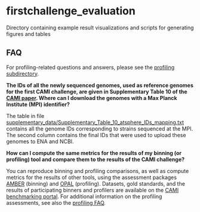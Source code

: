 # firstchallenge_evaluation
Directory containing example result visualizations and scripts for generating figures and tables

## FAQ

For profiling-related questions and answers, please see the [profiling subdirectory](https://github.com/CAMI-challenge/firstchallenge_evaluation/tree/master/profiling).

**The IDs of all the newly sequenced genomes, used as reference genomes for the first CAMI challenge, are given in Supplementary Table 10 of the [CAMI paper](https://www.nature.com/articles/nmeth.4458). Where can I download the genomes with a Max Planck Institute (MPI) identifier?**

The table in file [supplementary_data/Supplementary_Table_10_atsphere_IDs_mapping.txt](https://github.com/CAMI-challenge/firstchallenge_evaluation/blob/master/supplementary_data/Supplementary_Table_10_atsphere_IDs_mapping.txt) contains all the genome IDs corresponding to strains sequenced at the MPI. The second column contains the final IDs that were used to upload these genomes to ENA and NCBI.

**How can I compute the same metrics for the results of my binning (or profiling) tool and compare them to the results of the CAMI challenge?** 

You can reproduce binning and profiling comparisons, as well as compute metrics for the results of other tools, using the assessment packages [AMBER](https://github.com/CAMI-challenge/AMBER) (binning) and [OPAL](https://github.com/CAMI-challenge/OPAL) (profiling). Datasets, gold standards, and the results of participating binners and profilers are available on the [CAMI benchmarking portal](https://data.cami-challenge.org/). For additional information on the profiling assessments, see also the [profiling FAQ](https://github.com/CAMI-challenge/firstchallenge_evaluation/tree/master/profiling).
